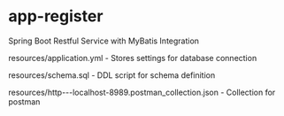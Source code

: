 # app-register
Spring Boot Restful Service with MyBatis Integration

resources/application.yml - Stores settings for database connection

resources/schema.sql - DDL script for schema definition

resources/http---localhost-8989.postman_collection.json - Collection for postman
